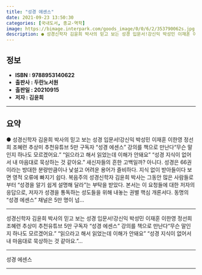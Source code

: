 ```yaml
---
title: "성경 에센스"
date: 2021-09-23 13:50:30
categories: [국내도서, 종교-역학]
image: https://bimage.interpark.com/goods_image/0/0/6/2/353790062s.jpg
description: ● 성경신학자 김윤희 박사의 믿고 보는 성경 입문서!강신익 박성민 이재훈 이한영 정선희 조혜련 추상미 추천유튜브 5만 구독자 “성경 에센스” 강의를 책으로 만난다“무슨 말인지 하나도 모르겠어요.” “읽으라고 해서 읽었는데 이해가 안돼요” “성경 지식이 없어서 내 마음대로 묵상하는 것
---
```


## **정보**

- **ISBN : 9788953140622**
- **출판사 : 두란노서원**
- **출판일 : 20210915**
- **저자 : 김윤희**

------



## **요약**

●  성경신학자 김윤희 박사의 믿고 보는 성경 입문서!강신익 박성민 이재훈 이한영 정선희 조혜련 추상미 추천유튜브 5만 구독자 “성경 에센스” 강의를 책으로 만난다“무슨 말인지 하나도 모르겠어요.” “읽으라고 해서 읽었는데 이해가 안돼요” “성경 지식이 없어서 내 마음대로 묵상하는 것 같아요.” 새신자들의 흔한 고백일까? 아니다. 성경은 66권이라는 방대한 분량만큼이나 낯설고 어려운 용어가 즐비하다. 지식 없이 받아들이다 보면 영적 오류에 빠지기 쉽다. 복음주의 성경신학자 김윤희 박사는 그동안 많은 사람들로부터 “성경을 알기 쉽게 설명해 달라”는 부탁을 받았다. 본서는 이 요청들에 대한 저자의 응답으로, 저자가 성경을 통독하는 성도들을 위해 내놓는 권별 핵심 개론서다. 동명의 “성경 에센스” 채널은 5만 명이 넘...

------

성경신학자 김윤희 박사의 믿고 보는 성경 입문서!강신익 박성민 이재훈 이한영 정선희 조혜련 추상미 추천유튜브 5만 구독자 “성경 에센스” 강의를 책으로 만난다“무슨 말인지 하나도 모르겠어요.” “읽으라고 해서 읽었는데 이해가 안돼요” “성경 지식이 없어서 내 마음대로 묵상하는 것 같아요.”... 

------


성경 에센스 

------


